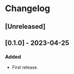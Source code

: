 # Changelog

## [Unreleased]

## [0.1.0] - 2023-04-25

### Added

- First release.

<!-- cf. https://keepachangelog.com/ -->
